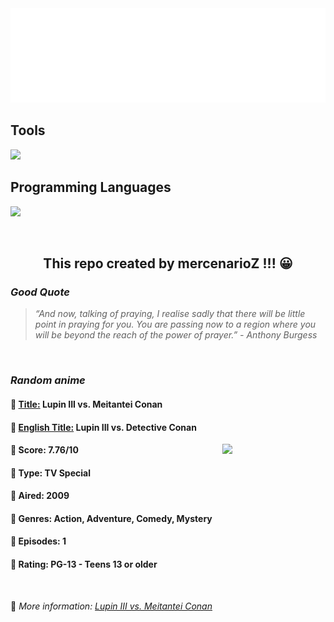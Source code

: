 
<img src="svg/nai.svg" />

<p>
  <h2>Tools</h2>
  <a href="https://skillicons.dev">
    <img src="https://skillicons.dev/icons?i=git,bash,vim,ubuntu,tensorflow,pytorch,docker,raspberrypi" />
  </a>

  <br />

  <h2>Programming Languages</h2>

  <a href="https://skillicons.dev">
    <img src="https://skillicons.dev/icons?i=python,c,cpp" />
  </a>
</p>

<br />

<h2 align="center">This repo created by mercenarioZ !!! 😀</h2>
<h3><i>Good Quote</i></h3>

<blockquote>
<i>
“And now, talking of praying, I realise sadly that there will be little point in praying for you. You are passing now to a region where you will be beyond the reach of the power of prayer.” - Anthony Burgess
</i>
</blockquote>

<br />

<h3><i>Random anime</i></h3>

<h4>
  <strong>🥭 <u>Title:</u></strong> Lupin III vs. Meitantei Conan
</h4>

<h4>🌿 <u>English Title:</u> Lupin III vs. Detective Conan</h4>

<img align="right" width="165" src=https://cdn.myanimelist.net/images/anime/1849/134190.jpg />

<h4>🌱 Score: 7.76/10</h4>

<h4>🌲 Type: TV Special</h4>

<h4>🌴 Aired: 2009</h4>

<h4>🌵 Genres: Action, Adventure, Comedy, Mystery</h4>

<h4>🥑 Episodes: 1</h4>

<h4>🍏 Rating: PG-13 - Teens 13 or older</h4>

<br />

🍂 *More information: [Lupin III vs. Meitantei Conan](https://myanimelist.net/anime/6115/Lupin_III_vs_Meitantei_Conan)*
    